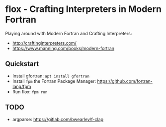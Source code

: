 # flox - Crafting Interpreters in Modern Fortran

Playing around with Modern Fortran and Crafting Interpreters:


* http://craftinginterpreters.com/
* https://www.manning.com/books/modern-fortran


## Quickstart

* Install gfortran: `apt install gfortran`
* Install `fpm` the Fortran Package Manager: https://github.com/fortran-lang/fpm
* Run flox: `fpm run`


## TODO

* argparse: https://gitlab.com/bwearley/f-clap
